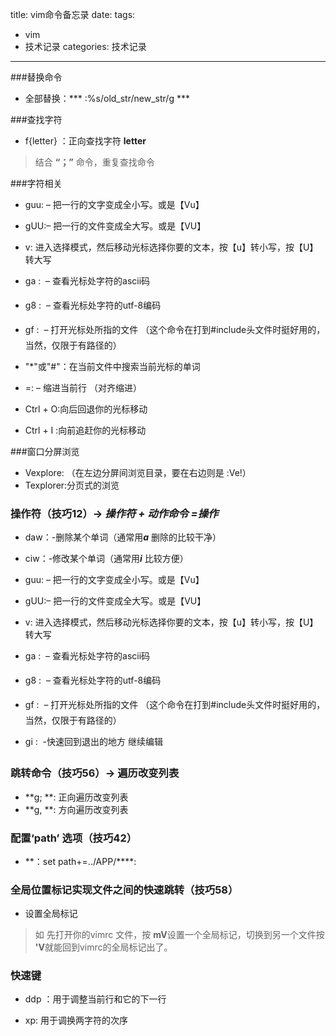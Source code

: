 title: vim命令备忘录
date: 
tags:
- vim
- 技术记录
categories: 技术记录
---
###替换命令
* 全部替换：*** :%s/old_str/new_str/g ***

###查找字符
* f{letter} ：正向查找字符 **letter** 
> 结合 **“；”** 命令，重复查找命令

###字符相关
 
* guu: – 把一行的文字变成全小写。或是【Vu】

* gUU:– 把一行的文件变成全大写。或是【VU】

* v:        进入选择模式，然后移动光标选择你要的文本，按【u】转小写，按【U】转大写

* ga :  –  查看光标处字符的ascii码

* g8 :  – 查看光标处字符的utf-8编码

* gf :   – 打开光标处所指的文件 （这个命令在打到#include头文件时挺好用的，当然，仅限于有路径的）

*  "*"或"#"：在当前文件中搜索当前光标的单词
* =:  – 缩进当前行 （对齐缩进）
* Ctrl + O:向后回退你的光标移动
 
* Ctrl + I :向前追赶你的光标移动

###窗口分屏浏览
* Vexplore: （在左边分屏间浏览目录，要在右边则是 :Ve!）
* Texplorer:分页式的浏览

### 操作符（技巧12）-> ***操作符 + 动作命令 =操作***
* daw：-删除某个单词（通常用***a*** 删除的比较干净）
* ciw：-修改某个单词（通常用***i*** 比较方便）

* guu: – 把一行的文字变成全小写。或是【Vu】

* gUU:– 把一行的文件变成全大写。或是【VU】

* v:        进入选择模式，然后移动光标选择你要的文本，按【u】转小写，按【U】转大写

* ga :  –  查看光标处字符的ascii码

* g8 :  – 查看光标处字符的utf-8编码

* gf :   – 打开光标处所指的文件 （这个命令在打到#include头文件时挺好用的，当然，仅限于有路径的）
* gi :   -快速回到退出的地方 继续编辑

### 跳转命令（技巧56）-> 遍历改变列表
* **g; **: 正向遍历改变列表
* **g, **: 方向遍历改变列表

### 配置‘path’ 选项（技巧42）
* **：set path+=../APP/****:

### 全局位置标记实现文件之间的快速跳转（技巧58）
* 设置全局标记
>如 先打开你的vimrc 文件，按 **mV**设置一个全局标记，切换到另一个文件按 **'V**就能回到vimrc的全局标记出了。

### 快速键
* ddp ：用于调整当前行和它的下一行





* xp: 用于调换两字符的次序